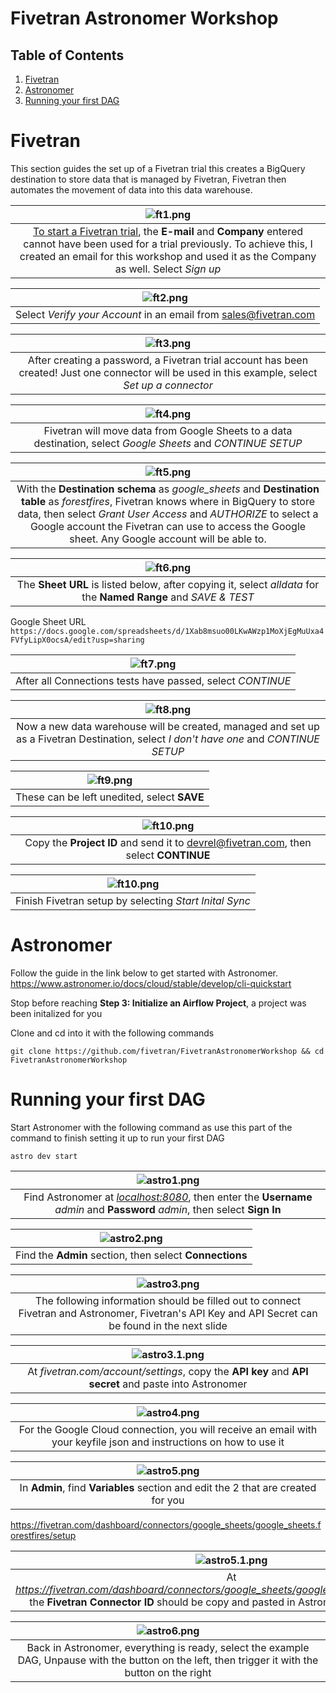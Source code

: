 # Fivetran Astronomer Workshop


## Table of Contents
1. [Fivetran](#fivetran)
2. [Astronomer](#astronomer)
3. [Running your first DAG](#dag)

# Fivetran <a name="fivetran"></a>
This section guides the set up of a Fivetran trial this creates a BigQuery destination to store data that is managed by Fivetran, Fivetran then automates the movement of data into this data warehouse.


| ![ft1.png](images/ft1.png) |
|:--:|
| [To start a Fivetran trial](fivetran.com/signup), the **E-mail** and **Company** entered cannot have been used for a trial previously. To achieve this, I created an email for this workshop and used it as the Company as well. Select *Sign up* |

| ![ft2.png](images/ft2.png) |
|:--:|
| Select *Verify your Account* in an email from sales@fivetran.com |

| ![ft3.png](images/ft3.png) |
|:--:|
| After creating a password, a Fivetran trial account has been created! Just one connector will be used in this example, select *Set up a connector* |

| ![ft4.png](images/ft4.png) |
|:--:|
| Fivetran will move data from Google Sheets to a data destination, select *Google Sheets* and *CONTINUE SETUP*|

| ![ft5.png](images/ft5.png) |
|:--:|
| With the **Destination schema** as *google_sheets* and **Destination table** as *forestfires*, Fivetran knows where in BigQuery to store data, then select *Grant User Access* and *AUTHORIZE* to select a Google account the Fivetran can use to access the Google sheet. Any Google account will be able to. |

| ![ft6.png](images/ft6.png) |
|:--:|
| The **Sheet URL** is listed below, after copying it, select *alldata* for the **Named Range** and *SAVE & TEST*|

Google Sheet URL
`https://docs.google.com/spreadsheets/d/1Xab8msuo00LKwAWzp1MoXjEgMuUxa4FVfyLipX0ocsA/edit?usp=sharing`

| ![ft7.png](images/ft7.png) |
|:--:|
| After all Connections tests have passed, select *CONTINUE* |

| ![ft8.png](images/ft8.png) |
|:--:|
| Now a new data warehouse will be created, managed and set up as a Fivetran Destination, select *I don't have one* and *CONTINUE SETUP* |

| ![ft9.png](images/ft9.png) |
|:--:|
| These can be left unedited, select **SAVE** |

| ![ft10.png](images/ft10.png) |
|:--:|
| Copy the **Project ID** and send it to devrel@fivetran.com, then select **CONTINUE** |

| ![ft10.png](images/ft11.png) |
|:--:|
| Finish Fivetran setup by selecting *Start Inital Sync* |

# Astronomer <a name="astronomer"></a>

Follow the guide in the link below to get started with Astronomer.
https://www.astronomer.io/docs/cloud/stable/develop/cli-quickstart

Stop before reaching **Step 3: Initialize an Airflow Project**, a project was been initalized for you

Clone and cd into it with the following commands

`git clone https://github.com/fivetran/FivetranAstronomerWorkshop && cd FivetranAstronomerWorkshop`

# Running your first DAG <a name="dag"></a>

Start Astronomer with the following command as use this part of the command to finish setting it up to run your first DAG

`astro dev start`

| ![astro1.png](images/astro1.png) |
|:--:|
| Find Astronomer at *[localhost:8080](localhost:8080)*, then enter the **Username** *admin* and **Password** *admin*, then select **Sign In**|

| ![astro2.png](images/astro2.png) |
|:--:|
| Find the **Admin** section, then select **Connections** |

| ![astro3.png](images/astro3.png) |
|:--:|
| The following information should be filled out to connect Fivetran and Astronomer, Fivetran's API Key and API Secret can be found in the next slide  |

| ![astro3.1.png](images/astro3.1.png) |
|:--:|
| At *fivetran.com/account/settings*, copy the **API key** and **API secret** and paste into Astronomer |

| ![astro4.png](images/astro4.png) |
|:--:|
| For the Google Cloud connection, you will receive an email with your keyfile json and instructions on how to use it |

| ![astro5.png](images/astro5.png) |
|:--:|
| In **Admin**, find **Variables** section and edit the 2 that are created for you |

https://fivetran.com/dashboard/connectors/google_sheets/google_sheets.forestfires/setup

| ![astro5.1.png](images/astro5.1.png) |
|:--:|
| At *https://fivetran.com/dashboard/connectors/google_sheets/google_sheets.forestfires/setup*, the **Fivetran Connector ID** should be copy and pasted in Astronomer as **connector_id** |

| ![astro6.png](images/astro6.png) |
|:--:|
| Back in Astronomer, everything is ready, select the example DAG, Unpause with the button on the left, then trigger it with the button on the right |
